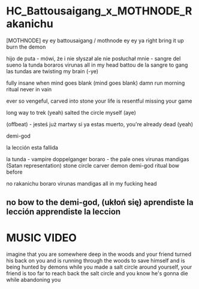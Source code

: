 # HC_Battousaigang_x_MOTHNODE_Rakanichu

[MOTHNODE]
ey ey
battousaigang / mothnode
ey ey 
ya
right
bring it up
burn the demon

hijo de puta - 
mówi, że i nie słyszał
ale nie posłuchał mnie - 
sangre del sueno 
la tunda boraros 
virunas all in my head
battou de la sangre to gang 
las tundas are twisting my brain (-ye)  

fully insane when mind goes blank (mind goes blank) damn
run morning ritual 
never in vain 

ever so vengeful, carved into stone
your life is resentful
missing your game 

long way to trek (yeah)
salted the circle myself (aye) 

(offbeat) - jesteś już martwy
si ya estas muerto, you're already dead (yeah)







demi-god

la lección esta fallida


la tunda - vampire doppelganger
boraro - the pale ones
virunas mandigas (Satan representation)
stone circle
carver
demon
demi-god
ritual
bow before


no rakanichu
boraro
virunas mandigas
all in my fucking head

no bow to the demi-god, (ukłoń się)
aprendiste la lección
apprendiste la leccion
----

# MUSIC VIDEO

imagine that you are somewhere deep in the woods and your friend turned his back on you and is running through the woods to save himself and is being hunted by demons while you made a salt circle around yourself, your friend is too far to reach back the salt circle and you know he's gonna die while abandoning you


  
